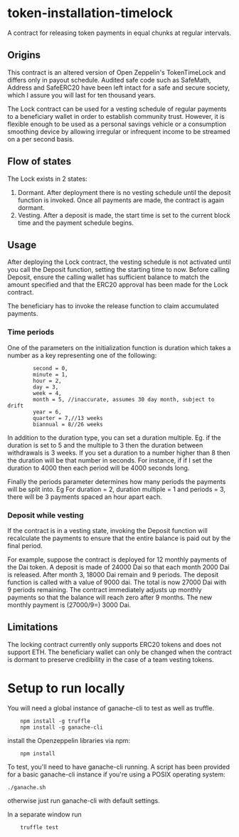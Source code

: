 # token-installation-timelock
A contract for releasing token payments in equal chunks at regular intervals.

## Origins
This contract is an altered version of Open Zeppelin's TokenTimeLock and differs only in payout schedule. Audited safe code such as SafeMath, Address and SafeERC20 have been left intact for a safe and secure society, which I assure you will last for ten thousand years.

The Lock contract can be used for a vesting schedule of regular payments to a beneficiary wallet in order to establish community trust. However, it is flexible enough to be used as a personal savings vehicle or a consumption smoothing device by allowing irregular or infrequent income to be streamed on a per second basis.

## Flow of states
The Lock exists in 2 states:
1. Dormant. After deployment there is no vesting schedule until the deposit function is invoked. Once all payments are made, the contract is again dormant.
2. Vesting. After a deposit is made, the start time is set to the current block time and the payment schedule begins.

## Usage
After deploying the Lock contract, the vesting schedule is not activated until you call the Deposit function, setting the starting time to now.
Before calling Deposit, ensure the calling wallet has sufficient balance to match the amount specified and that the ERC20 approval has been made for the Lock contract.

The beneficiary has to invoke the release function to claim accumulated payments.

### Time periods
One of the parameters on the initialization function is duration which takes a number as a key representing one of the following:
```
        second = 0,
        minute = 1,
        hour = 2,
        day = 3,
        week = 4,
        month = 5, //inaccurate, assumes 30 day month, subject to drift
        year = 6,
        quarter = 7,//13 weeks
        biannual = 8//26 weeks
```
In addition to the duration type, you can set a duration multiple. Eg. if the duration is set to 5 and the multiple to 3 then the duration between withdrawals is 3 weeks. 
If you set a duration to a number higher than 8 then the duration will be that number in seconds. For instance, if if I set the duration to 4000 then each period will be 4000 seconds long. 

Finally the periods parameter determines how many periods the payments will be split into. Eg
For duration = 2, duration multiple = 1 and periods = 3, there will be 3 payments spaced an hour apart each. 

### Deposit while vesting
If the contract is in a vesting state, invoking the Deposit function will recalculate the payments to ensure that the entire balance is paid out by the final period.

For example, suppose the contract is deployed for 12 monthly payments of the Dai token. A deposit is made of 24000 Dai so that each month 2000 Dai is released. After month 3, 18000 Dai remain and 9 periods. The deposit function is called with a value of 9000 dai. The total is now 27000 Dai with 9 periods remaining. The contract immediately adjusts up monthly payments so that the balance will reach zero after 9 months. The new monthly payment is (27000/9=) 3000 Dai.

## Limitations
The locking contract currently only supports ERC20 tokens and does not support ETH. The beneficiary wallet can only be changed when the contract is dormant to preserve credibility in the case of a team vesting tokens.

# Setup to run locally
You will need a global instance of ganache-cli to test as well as truffle.

```
    npm install -g truffle
    npm install -g ganache-cli
```

install the Openzeppelin libraries via npm:
```
    npm install
```

To test, you'll need to have ganache-cli running. A script has been provided for a basic ganache-cli instance if you're using a POSIX operating system:
```
./ganache.sh
```

otherwise just run ganache-cli with default settings.

In a separate window run
```
    truffle test
```